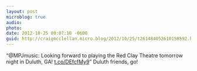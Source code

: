 ```yaml
---
layout: post
microblog: true
audio: 
photo: 
date: 2012-10-25 09:07:10 -0600
guid: http://craigmcclellan.micro.blog/2012/10/25/t261484052610158592.html
---
```

“@MPJmusic: Looking forward to playing the Red Clay Theatre tomorrow night in Duluth, GA! [t.co/DEfcfMy9](http://t.co/DEfcfMy9)” Duluth friends, go!
